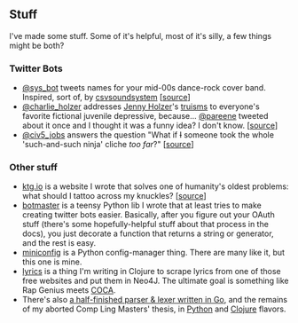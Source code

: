 ## Stuff
I've made some stuff. Some of it's helpful, most of it's silly, a few things
might be both?

### Twitter Bots

* [@sys_bot](http://twitter.com/__sys__bot__) tweets names for your mid-00s
    dance-rock cover band. Inspired, sort of, by
    [csvsoundsystem](https://twitter.com/csvsoundsystem)
    \[[source](https://github.com/swizzard/sys_bot)\]
* [@charlie_holzer](http://twitter.com/charlie_holzer) addresses
    [Jenny Holzer](https://en.wikipedia.org/wiki/Jenny_Holzer)'s
    [truisms](https://mfx.dasburo.com/art/truisms.html) to everyone's
    favorite fictional juvenile depressive, because...
    [@pareene](http://twitter.com/pareene) tweeted about it once and I thought
    it was a funny idea? I don't know.
    \[[source](https://github.com/swizzard/true_charlie_brown)\]
* [@civ5_jobs](https://twitter.com/civ5_jobs) answers the question "What if
    ~~I~~ someone took the whole 'such-and-such ninja' cliche _too far_?"
    \[[source](https://github.com/swizzard/civjobs)\]

### Other stuff

* [ktg.io](http://www.ktg.io) is a website I wrote that solves one of
    humanity's oldest problems: what should I tattoo across my knuckles?
    \[[source](https://github.com/swizzard/ktg.io)\]
* [botmaster](https://github.com/swizzard/botmaster) is a teensy Python lib I
    wrote that at least tries to make creating twitter bots easier. Basically,
    after you figure out your OAuth stuff (there's some hopefully-helpful stuff
    about that process in the docs), you just decorate a function that returns
    a string or generator, and the rest is easy.
* [miniconfig](https://github.com/swizzard/miniconfig) is a Python
    config-manager thing. There are many like it, but this one is mine.
* [lyrics](https://github.com/swizzard/lyrics) is a thing I'm writing in
    Clojure to scrape lyrics from one of those free websites and put them in
    Neo4J. The ultimate goal is something like Rap Genius meets
    [COCA](http://corpus.byu.edu/coca/).
* There's also
    [a half-finished parser & lexer written in Go](https://github.com/swizzard/rakerdirz),
    and the remains of my aborted Comp Ling Masters' thesis, in
    [Python](https://github.com/swizzard/ts) and
    [Clojure](https://github.com/swizzard/ts-clojure) flavors.
